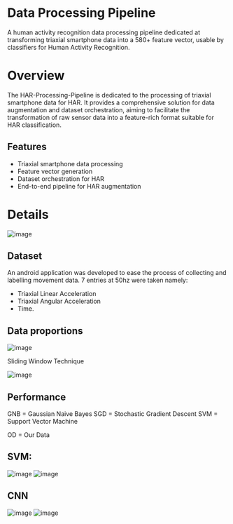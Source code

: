 # Data Processing Pipeline
A human activity recognition data processing pipeline dedicated at transforming triaxial smartphone data into a 580+ feature vector, usable by classifiers for Human Activity Recognition.


# Overview
The HAR-Processing-Pipeline is dedicated to the processing of triaxial smartphone data for HAR. It provides a comprehensive solution for data augmentation and dataset orchestration, aiming to facilitate the transformation of raw sensor data into a feature-rich format suitable for HAR classification.
## Features
- Triaxial smartphone data processing
- Feature vector generation
- Dataset orchestration for HAR
- End-to-end pipeline for HAR augmentation

# Details
![image](https://github.com/ijtan/HAR-Processing-Pipeline/assets/11772153/e8e4e616-211a-42c2-803e-d69dd79a560d)

## Dataset
An android application was developed to ease the process of collecting and labelling movement data. 
7 entries at 50hz were taken namely: 
- Triaxial Linear Acceleration
- Triaxial Angular Acceleration
- Time.


## Data proportions

![image](https://github.com/ijtan/HAR-Processing-Pipeline/assets/11772153/2f1a1f45-9550-4d4e-9595-e47529aa2c93)

Sliding Window Technique

![image](https://github.com/ijtan/HAR-Processing-Pipeline/assets/11772153/114eb13e-ad6d-49dc-bf18-4272b347e10f)


## Performance
GNB = Gaussian Naive Bayes
SGD = Stochastic Gradient Descent
SVM = Support Vector Machine

OD = Our Data

## SVM:

![image](https://github.com/ijtan/HAR-Processing-Pipeline/assets/11772153/7b94e372-c7c4-4280-a509-a00fbb6fe1e0)
![image](https://github.com/ijtan/HAR-Processing-Pipeline/assets/11772153/23f8569d-cfd7-4dd1-8bb8-bab0961d44c7)

## CNN
![image](https://github.com/ijtan/HAR-Processing-Pipeline/assets/11772153/611b375f-26e5-48db-90f8-354be277b817)
![image](https://github.com/ijtan/HAR-Processing-Pipeline/assets/11772153/7e7d3417-f2b3-4adf-aadb-756102d50930)

